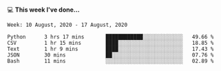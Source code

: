 💻 **This week I've done...**

<!--START_SECTION:waka-->
```text
Week: 10 August, 2020 - 17 August, 2020

Python      3 hrs 17 mins       ████████████░░░░░░░░░░░░░   49.66 % 
CSV         1 hr 15 mins        ████░░░░░░░░░░░░░░░░░░░░░   18.85 % 
Text        1 hr 9 mins         ████░░░░░░░░░░░░░░░░░░░░░   17.43 % 
JSON        30 mins             ██░░░░░░░░░░░░░░░░░░░░░░░   07.76 % 
Bash        11 mins             ░░░░░░░░░░░░░░░░░░░░░░░░░   02.89 %
```
<!--END_SECTION:waka-->
